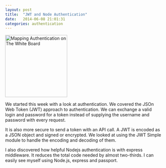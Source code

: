 ```yaml
---
layout: post
title:  "JWT and Node Authentication"
date:   2014-06-08 21:01:31
categories: authentication
---
```


<img src="http://photos-g.ak.instagram.com/hphotos-ak-xpa1/10424467_346667108815462_478798941_n.jpg" width="200" height="200" alt="Mapping Authentication on The White Board">

We started this week with a look at authentication. We covered the JSOn Web Token (JWT) approach to authentication. We can exchange a valid login and password for a token instead of supplying the username and password with every request.

It is also more secure to send a token with an API call. A JWT is encoded as a JSON object and signed or encrypted. We looked at using the JWT Simple module to handle the encoding and decoding of them.

I also discovered how helpful Nodejs authentication is with express middleware. It reduces the total code needed by almost two-thirds. I can easily see myself using Node.js, express and passport.

